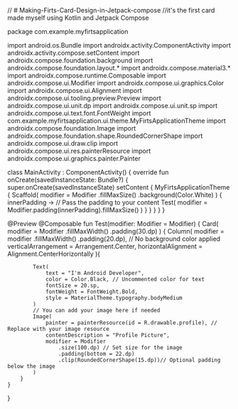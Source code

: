 // # Making-Firts-Card-Design-in-Jetpack-compose
//it's the first card made myself using Kotlin and Jetpack Compose 


package com.example.myfirtsapplication

import android.os.Bundle
import androidx.activity.ComponentActivity
import androidx.activity.compose.setContent
import androidx.compose.foundation.background
import androidx.compose.foundation.layout.*
import androidx.compose.material3.*
import androidx.compose.runtime.Composable
import androidx.compose.ui.Modifier
import androidx.compose.ui.graphics.Color
import androidx.compose.ui.Alignment
import androidx.compose.ui.tooling.preview.Preview
import androidx.compose.ui.unit.dp
import androidx.compose.ui.unit.sp
import androidx.compose.ui.text.font.FontWeight
import com.example.myfirtsapplication.ui.theme.MyFirtsApplicationTheme
import androidx.compose.foundation.Image
import androidx.compose.foundation.shape.RoundedCornerShape
import androidx.compose.ui.draw.clip
import androidx.compose.ui.res.painterResource
import androidx.compose.ui.graphics.painter.Painter

class MainActivity : ComponentActivity() {
    override fun onCreate(savedInstanceState: Bundle?) {
        super.onCreate(savedInstanceState)
        setContent {
            MyFirtsApplicationTheme {
                Scaffold(
                    modifier = Modifier
                        .fillMaxSize()
                        .background(Color.White)
                ) { innerPadding ->
                    // Pass the padding to your content
                    Test(
                        modifier = Modifier.padding(innerPadding).fillMaxSize()
                    )
                }
            }
        }
    }
}

@Preview
@Composable
fun Test(modifier: Modifier = Modifier) {
    Card(
        modifier = Modifier
            .fillMaxWidth()
            .padding(30.dp)
    ) {
        Column(
            modifier = modifier
                .fillMaxWidth()
                .padding(20.dp), // No background color applied
            verticalArrangement = Arrangement.Center,
            horizontalAlignment = Alignment.CenterHorizontally
        ){

            Text(
                text = "I'm Android Developer",
                color = Color.Black, // Uncommented color for text
                fontSize = 20.sp,
                fontWeight = FontWeight.Bold,
                style = MaterialTheme.typography.bodyMedium
            )
            // You can add your image here if needed
            Image(
                painter = painterResource(id = R.drawable.profile), // Replace with your image resource
                contentDescription = "Profile Picture",
                modifier = Modifier
                    .size(100.dp) // Set size for the image
                    .padding(bottom = 22.dp)
                    .clip(RoundedCornerShape(15.dp))// Optional padding below the image
            )
        }
    }
}
